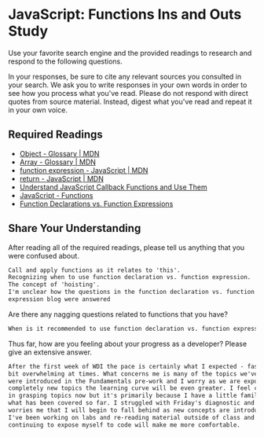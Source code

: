 # JavaScript: Functions Ins and Outs Study

Use your favorite search engine and the provided readings to research and
respond to the following questions.

In your responses, be sure to cite any relevant sources you consulted in your
search. We ask you to write responses in your own words in order to see how you
process what you've read. Please do not respond with direct quotes from source
material. Instead, digest what you've read and repeat it in your own voice.

## Required Readings

-   [Object - Glossary | MDN](https://developer.mozilla.org/en-US/docs/Glossary/Object)
-   [Array - Glossary | MDN](https://developer.mozilla.org/en-US/docs/Glossary/Array)
-   [function expression - JavaScript | MDN](https://developer.mozilla.org/en-US/docs/Web/JavaScript/Reference/Operators/function)
-   [return - JavaScript | MDN](https://developer.mozilla.org/en-US/docs/Web/JavaScript/Reference/Statements/return)
-   [Understand JavaScript Callback Functions and Use Them](http://javascriptissexy.com/understand-javascript-callback-functions-and-use-them)
-   [JavaScript - Functions](http://www.quirksmode.org/js/function.html)
-   [Function Declarations vs. Function Expressions](https://javascriptweblog.wordpress.com/2010/07/06/function-declarations-vs-function-expressions)

## Share Your Understanding

After reading all of the required readings, please tell us anything that you
were confused about.

```md
Call and apply functions as it relates to 'this'.
Recognizing when to use function declaration vs. function expression.
The concept of 'hoisting'.
I'm unclear how the questions in the function declaration vs. function
expression blog were answered
```

Are there any nagging questions related to functions that you have?

```md
When is it recommended to use function declaration vs. function expression?
```

Thus far, how are you feeling about your progress as a developer? Please give an
extensive answer.

```md
After the first week of WDI the pace is certainly what I expected - fast and a
bit overwhelming at times. What concerns me is many of the topics we've covered
were introduced in the Fundamentals pre-work and I worry as we are exposed to
completely new topics the learning curve will be even greater. I feel confident
in grasping topics now but it's primarily because I have a little familiarity with
what has been covered so far. I struggled with Friday's diagnostic and it
worries me that I will begin to fall behind as new concepts are introduced.
I've been working on labs and re-reading material outside of class and hope
continuing to expose myself to code will make me more comfortable.
```
